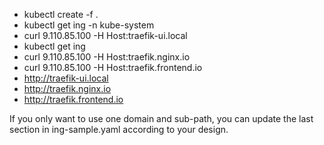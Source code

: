 - kubectl create -f .
- kubectl get ing -n kube-system
- curl 9.110.85.100 -H Host:traefik-ui.local
- kubectl get ing
- curl 9.110.85.100 -H Host:traefik.nginx.io
- curl 9.110.85.100 -H Host:traefik.frontend.io
- http://traefik-ui.local
- http://traefik.nginx.io
- http://traefik.frontend.io

If you only want to use one domain and sub-path, you can update the last section in ing-sample.yaml according to your design.
